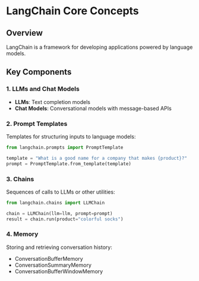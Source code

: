 
# LangChain Core Concepts

## Overview
LangChain is a framework for developing applications powered by language models.

## Key Components

### 1. LLMs and Chat Models
- **LLMs**: Text completion models
- **Chat Models**: Conversational models with message-based APIs

### 2. Prompt Templates
Templates for structuring inputs to language models:

```python
from langchain.prompts import PromptTemplate

template = "What is a good name for a company that makes {product}?"
prompt = PromptTemplate.from_template(template)
```

### 3. Chains
Sequences of calls to LLMs or other utilities:

```python
from langchain.chains import LLMChain

chain = LLMChain(llm=llm, prompt=prompt)
result = chain.run(product="colorful socks")
```

### 4. Memory
Storing and retrieving conversation history:
- ConversationBufferMemory
- ConversationSummaryMemory
- ConversationBufferWindowMemory
